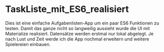 # TaskListe_mit_ES6_realisiert
Dies ist eine einfache Aufgabenlisten-App um ein paar ES6 Funktionen zu testen. Damit das ganze nicht so langweilig aussieht wurde die UI mit Materialize realisiert. Datensätze werden erstmal nur lokal abgelegt. Je nach Lust und Zeit werde ich die App nochmal erweitern und weitere Spielereien einbauen.
